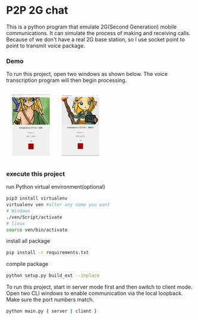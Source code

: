 # P2P 2G chat
This is a python program that emulate 2G(Second Generation) mobile communications.
It can simulate the process of making and receiving calls. Because of we don't have a real 2G base
station, so I use socket point to point to transmit voice package.
### Demo

To run this project, open two windows as shown below. The voice transcription program will then begin processing.
<div style="display:flex; text-align=center">
<img src="./img/demo-client-connected.png" alt="demo-client-interface" style="margin:1rem;flex:1;width;max-width:20%">
<img src="./img/demo-server-connected.png" alt="demo-client-interface" style="margin:1rem;flex:1;max-width:20%">
</div>

### execute this project
run Python virtual environment(optional)

```bash
pip3 install virtualenv
virtualenv ven #alter any name you want
# Windows
./ven/Script/activate
# linux
source ven/bin/activate
```

install all package

```bash
pip install -r requirements.txt
```
compile package
```bash
python setup.py build_ext --inplace
```
To run this project, start in server mode first and then switch to client mode. Open two CLI windows to enable communication via the local loopback. Make sure the port numbers match.
```bash
python main.py { server | client }
```
